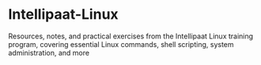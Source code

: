 # Intellipaat-Linux
Resources, notes, and practical exercises from the Intellipaat Linux training program, covering essential Linux commands, shell scripting, system administration, and more
